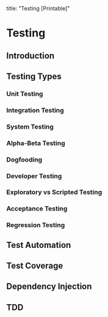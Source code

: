 <frontmatter>
title: "Testing [Printable]"
</frontmatter>

<link rel="stylesheet" href="{{baseUrl}}/css/textbook.css">

<div class="website-content">

<div id="main">

# Testing

## Introduction

<include src="introduction/what/unit-inParent-asFlat-print.md" boilerplate />
<include src="introduction/testability/unit-inParent-asFlat-print.md" boilerplate />

## Testing Types

### Unit Testing

<include src="testingTypes/unitTesting/what/unit-inParent-asFlat-print.md" boilerplate />
<include src="testingTypes/unitTesting/stubs/unit-inParent-asFlat-print.md" boilerplate />

### Integration Testing

<include src="testingTypes/integrationTesting/what/unit-inParent-asFlat-print.md" boilerplate />

### System Testing

<include src="testingTypes/systemTesting/what/unit-inParent-asFlat-print.md" boilerplate />

### Alpha-Beta Testing

<include src="testingTypes/alphaBetaTesting/what/unit-inParent-asFlat-print.md" boilerplate />

### Dogfooding

<include src="testingTypes/dogfooding/what/unit-inParent-asFlat-print.md" boilerplate />

### Developer Testing

<include src="testingTypes/developerTesting/what/unit-inParent-asFlat-print.md" boilerplate />
<include src="testingTypes/developerTesting/why/unit-inParent-asFlat-print.md" boilerplate />

### Exploratory vs Scripted Testing

<include src="testingTypes/exploratoryVsScriptedTesting/what/unit-inParent-asFlat-print.md" boilerplate />
<include src="testingTypes/exploratoryVsScriptedTesting/when/unit-inParent-asFlat-print.md" boilerplate />

### Acceptance Testing

<include src="testingTypes/acceptanceTesting/what/unit-inParent-asFlat-print.md" boilerplate />
<include src="testingTypes/acceptanceTesting/acceptanceVsSystemTesting/unit-inParent-asFlat-print.md" boilerplate />

### Regression Testing

<include src="testingTypes/regressionTesting/what/unit-inParent-asFlat-print.md" boilerplate />

## Test Automation

<include src="testAutomation/what/unit-inParent-asFlat-print.md" boilerplate />
<include src="testAutomation/testingTextUis/unit-inParent-asFlat-print.md" boilerplate />
<include src="testAutomation/usingTestDrivers/unit-inParent-asFlat-print.md" boilerplate />
<include src="testAutomation/tools/unit-inParent-asFlat-print.md" boilerplate />
<include src="testAutomation/testingGuis/unit-inParent-asFlat-print.md" boilerplate />

## Test Coverage

<include src="testCoverage/what/unit-inParent-asFlat-print.md" boilerplate />
<include src="testCoverage/how/unit-inParent-asFlat-print.md" boilerplate />

## Dependency Injection

<include src="dependencyInjection/what/unit-inParent-asFlat-print.md" boilerplate />
<include src="dependencyInjection/how/unit-inParent-asFlat-print.md" boilerplate />

## TDD

<include src="tdd/what/unit-inParent-asFlat-print.md" boilerplate />
<include src="tdd/how/unit-inParent-asFlat-print.md" boilerplate />

</div>

</div>
